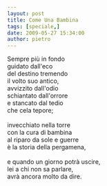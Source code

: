 ```yaml
---
layout: post
title: Come Una Bambina
tags: [speciale,]
date: 2009-05-27 15:34:00
author: pietro
---
```

Sempre più in fondo<br/>guidato dall'eco<br/>del destino tremendo<br/>il volto suo antico,<br/>avvizzito dall'odio<br/>schiantato dall'orrore<br/>e stancato dal tedio<br/>che cela tepore;<br/><br/>invecchiato nella torre<br/>con la cura di bambina<br/>al riparo da sole e guerre<br/>è la storia della pergamena,<br/><br/>e quando un giorno potrà uscire,<br/>lei a chi non sa parlare,<br/>avrà ancora molto da dire.
